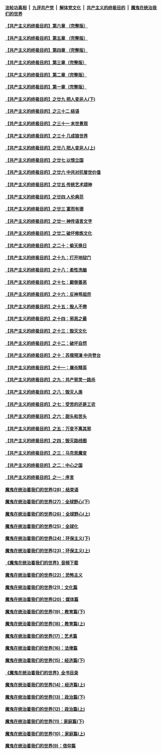 ####  [法轮功真相](../../../../basic/blob/master/README.md?t=08250439) &nbsp;|&nbsp; [九评共产党](../../../../9ping.md/blob/master/README.md?t=08250439) &nbsp;|&nbsp; [解体党文化](../../../../jtdwh.md/blob/master/README.md?t=08250439)  &nbsp;|&nbsp; [共产主义的终极目的](../../../../gczydzjmd.md/blob/master/README.md?t=08250439) &nbsp;|&nbsp; [魔鬼在统治我们的世界](../../../../mgztzwmdsj.md/blob/master/README.md?t=08250439) 

#### [【共产主义的终极目的】第六章 （完整版）](../pages/nsc422/n11428913.md?t=08250439) 

#### [【共产主义的终极目的】第五章 （完整版）](../pages/nsc422/n11428912.md?t=08250439) 

#### [【共产主义的终极目的】第四章 （完整版）](../pages/nsc422/n11428907.md?t=08250439) 

#### [【共产主义的终极目的】第三章（完整版）](../pages/nsc422/n11428848.md?t=08250439) 

#### [【共产主义的终极目的】第二章（完整版）](../pages/nsc422/n11428831.md?t=08250439) 

#### [【共产主义的终极目的】第一章（完整版）](../pages/nsc422/n11417651.md?t=08250439) 

#### [【共产主义的终极目的】之廿九 把人变非人(下)](../pages/nsc422/n11344140.md?t=08250439) 

#### [【共产主义的终极目的】之三十二 结语](../pages/nsc422/n11360535.md?t=08250439) 

#### [【共产主义的终极目的】之三十一 末世景观](../pages/nsc422/n11351129.md?t=08250439) 

#### [【共产主义的终极目的】之三十 几成狼世界](../pages/nsc422/n11348280.md?t=08250439) 

#### [【共产主义的终极目的】之廿八 把人变非人(上)](../pages/nsc422/n11340492.md?t=08250439) 

#### [【共产主义的终极目的】之廿七 以恨立国](../pages/nsc422/n11336944.md?t=08250439) 

#### [【共产主义的终极目的】之廿六 中共对抗普世价值](../pages/nsc422/n11324785.md?t=08250439) 

#### [【共产主义的终极目的】之廿五 传统艺术颂神](../pages/nsc422/n11296396.md?t=08250439) 

#### [【共产主义的终极目的】之廿四 人伦典范](../pages/nsc422/n11296397.md?t=08250439) 

#### [【共产主义的终极目的】之廿三 富而有德](../pages/nsc422/n11283598.md?t=08250439) 

#### [【共产主义的终极目的】之廿一 神传语言文字](../pages/nsc422/n11263265.md?t=08250439) 

#### [【共产主义的终极目的】之廿二 破坏修炼文化](../pages/nsc422/n11245728.md?t=08250439) 

#### [【共产主义的终极目的】之二十：偷天换日](../pages/nsc422/n11238846.md?t=08250439) 

#### [【共产主义的终极目的】之十九：打开地狱门](../pages/nsc422/n11206376.md?t=08250439) 

#### [【共产主义的终极目的】之十八：柔性洗脑](../pages/nsc422/n11199994.md?t=08250439) 

#### [【共产主义的终极目的】之十七：颠倒善恶](../pages/nsc422/n11179782.md?t=08250439) 

#### [【共产主义的终极目的】之十六：反神骂祖宗](../pages/nsc422/n11166798.md?t=08250439) 

#### [【共产主义的终极目的】之十五：毁人不倦](../pages/nsc422/n11166792.md?t=08250439) 

#### [【共产主义的终极目的】之十四：邪恶之最](../pages/nsc422/n11150249.md?t=08250439) 

#### [【共产主义的终极目的】之十三：毁灭文化](../pages/nsc422/n11135227.md?t=08250439) 

#### [【共产主义的终极目的】之十二：破坏自然](../pages/nsc422/n11135214.md?t=08250439) 

#### [【共产主义的终极目的】之十：苏俄预演 中共登台](../pages/nsc422/n11118424.md?t=08250439) 

#### [【共产主义的终极目的】之十一：屠杀精英](../pages/nsc422/n11118442.md?t=08250439) 

#### [【共产主义的终极目的】之九：共产邪灵一路杀](../pages/nsc422/n11114139.md?t=08250439) 

#### [【共产主义的终极目的】之八：毁灭人类](../pages/nsc422/n11108503.md?t=08250439) 

#### [【共产主义的终极目的】之七：受苦的还是工农](../pages/nsc422/n11101809.md?t=08250439) 

#### [【共产主义的终极目的】之六：甜头和苦头](../pages/nsc422/n11096971.md?t=08250439) 

#### [【共产主义的终极目的】之五：万变不离其邪](../pages/nsc422/n11091285.md?t=08250439) 

#### [【共产主义的终极目的】之四：毁灭路线图](../pages/nsc422/n11086284.md?t=08250439) 

#### [【共产主义的终极目的】之三：马克思魔变](../pages/nsc422/n11061941.md?t=08250439) 

#### [【共产主义的终极目的】之二：中心之国](../pages/nsc422/n11047728.md?t=08250439) 

#### [【共产主义的终极目的】之一：序言](../pages/nsc422/n11086077.md?t=08250439) 

#### [魔鬼在统治着我们的世界(28)：结束语](../pages/nsc422/n10936246.md?t=08250439) 

#### [魔鬼在统治着我们的世界(27)：全球野心(下)](../pages/nsc422/n10928319.md?t=08250439) 

#### [魔鬼在统治着我们的世界(26)：全球野心(上)](../pages/nsc422/n10900318.md?t=08250439) 

#### [魔鬼在统治着我们的世界(25)：全球化](../pages/nsc422/n10788205.md?t=08250439) 

#### [魔鬼在统治着我们的世界(24)：环保主义(下)](../pages/nsc422/n10695307.md?t=08250439) 

#### [魔鬼在统治着我们的世界(23)：环保主义(上)](../pages/nsc422/n10688613.md?t=08250439) 

#### [《魔鬼在统治着我们的世界》音频下载](../pages/nsc422/n10635553.md?t=08250439) 

#### [魔鬼在统治着我们的世界(22)：恐怖主义](../pages/nsc422/n10614727.md?t=08250439) 

#### [魔鬼在统治着我们的世界(21)：文化篇](../pages/nsc422/n10597706.md?t=08250439) 

#### [魔鬼在统治着我们的世界(20)：媒体篇](../pages/nsc422/n10586579.md?t=08250439) 

#### [魔鬼在统治着我们的世界(19)：教育篇(下)](../pages/nsc422/n10564808.md?t=08250439) 

#### [魔鬼在统治着我们的世界(18)：教育篇(上)](../pages/nsc422/n10526970.md?t=08250439) 

#### [魔鬼在统治着我们的世界(17)：艺术篇](../pages/nsc422/n10499093.md?t=08250439) 

#### [魔鬼在统治着我们的世界(16)：法律篇](../pages/nsc422/n10485969.md?t=08250439) 

#### [魔鬼在统治着我们的世界(15)：经济篇(下)](../pages/nsc422/n10469975.md?t=08250439) 

#### [《魔鬼在统治着我们的世界》全书目录](../pages/nsc422/n10464261.md?t=08250439) 

#### [魔鬼在统治着我们的世界(14)：经济篇(上)](../pages/nsc422/n10457370.md?t=08250439) 

#### [魔鬼在统治着我们的世界(13)：政治篇(下)](../pages/nsc422/n10448270.md?t=08250439) 

#### [魔鬼在统治着我们的世界(12)：政治篇(上)](../pages/nsc422/n10444576.md?t=08250439) 

#### [魔鬼在统治着我们的世界(11)：家庭篇(下)](../pages/nsc422/n10440961.md?t=08250439) 

#### [魔鬼在统治着我们的世界(10)：家庭篇(上)](../pages/nsc422/n10435448.md?t=08250439) 

#### [魔鬼在统治着我们的世界(9)：信仰篇](../pages/nsc422/n10432159.md?t=08250439) 

